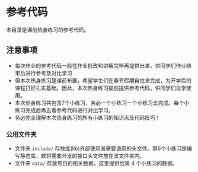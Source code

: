 # 参考代码

本目录是课前热身练习的参考代码。

## 注意事项

- 每次作业的参考代码一般在作业批改和讲解完毕再提供出来，供同学们作业结束后进行参考及对比学习
- 但本次热身练习是课前布置，希望学生们在春节假期自觉来完成，为开学后的课程打好扎实基础。因此，本次热身练习提前提供参考代码，供同学们自学使用。
- 本次热身练习共包含7个小练习，务必一个小练习一个小练习去完成。每个小练习完成后再去看参考代码进行对比学习。
- 务必完全理解本次热身练习的所有小练习的知识点及代码技巧！

### 公用文件夹 

- 文件夹 `include/` 存放库(lib)外部使用者需要调用的头文件。第6个小练习是编写静态库，故将需要开发的接口头文件放在该文件夹内。
- 文件夹 `data/` 存放项目的相关数据，这里提供给第 4 个小练习的数据。

